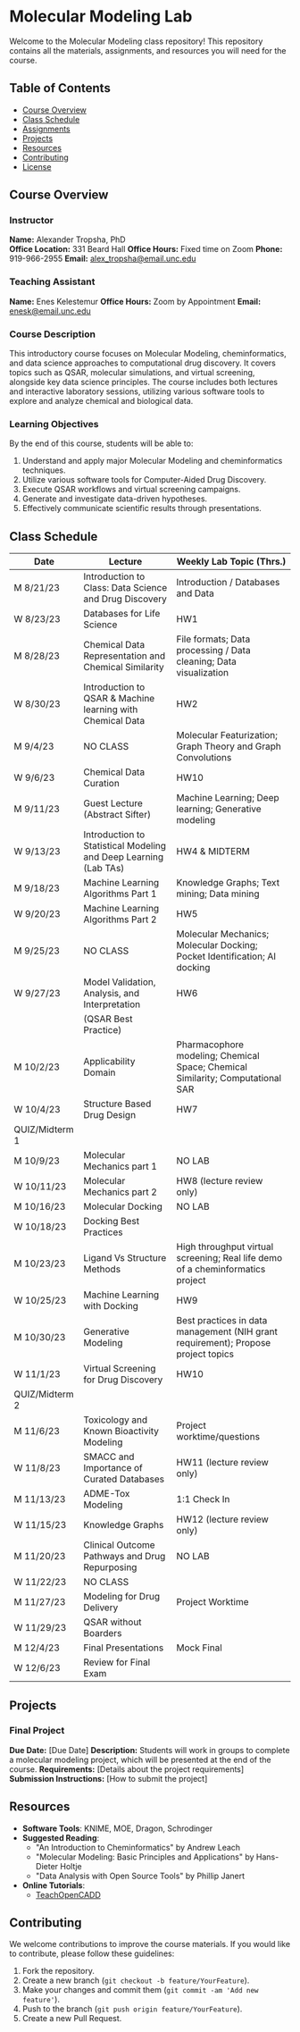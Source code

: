 # Molecular Modeling Lab

Welcome to the Molecular Modeling class repository! This repository contains all the materials, assignments, and resources you will need for the course.

## Table of Contents

- [Course Overview](#course-overview)
- [Class Schedule](#class-schedule)
- [Assignments](#assignments)
- [Projects](#projects)
- [Resources](#resources)
- [Contributing](#contributing)
- [License](#license)

## Course Overview

### Instructor

**Name:** Alexander Tropsha, PhD  
**Office Location:** 331 Beard Hall
**Office Hours:** Fixed time on Zoom
**Phone:** 919-966-2955
**Email:** alex_tropsha@email.unc.edu

### Teaching Assistant
**Name:** Enes Kelestemur
**Office Hours:** Zoom by Appointment
**Email:** enesk@email.unc.edu

### Course Description

This introductory course focuses on Molecular Modeling, cheminformatics, and data science approaches to computational drug discovery. It covers topics such as QSAR, molecular simulations, and virtual screening, alongside key data science principles. The course includes both lectures and interactive laboratory sessions, utilizing various software tools to explore and analyze chemical and biological data.

### Learning Objectives

By the end of this course, students will be able to:

1. Understand and apply major Molecular Modeling and cheminformatics techniques.
2. Utilize various software tools for Computer-Aided Drug Discovery.
3. Execute QSAR workflows and virtual screening campaigns.
4. Generate and investigate data-driven hypotheses.
5. Effectively communicate scientific results through presentations.

## Class Schedule

| Date       | Lecture  | Weekly Lab Topic (Thrs.)                               |
|------------|----------|--------------------------------------------------------|
| M 8/21/23  | Introduction to Class: Data Science and Drug Discovery  | Introduction / Databases and Data                      |
| W 8/23/23  | Databases for Life Science  | HW1                                                    |
| M 8/28/23  | Chemical Data Representation and Chemical Similarity  | File formats; Data processing / Data cleaning; Data visualization |
| W 8/30/23  | Introduction to QSAR & Machine learning with Chemical Data  | HW2                                                    |
| M 9/4/23   | NO CLASS  | Molecular Featurization; Graph Theory and Graph Convolutions |
| W 9/6/23   | Chemical Data Curation  | HW10                                                   |
| M 9/11/23  | Guest Lecture (Abstract Sifter)  | Machine Learning; Deep learning; Generative modeling   |
| W 9/13/23  | Introduction to Statistical Modeling and Deep Learning (Lab TAs)  | HW4 & MIDTERM                                          |
| M 9/18/23  | Machine Learning Algorithms Part 1  | Knowledge Graphs; Text mining; Data mining             |
| W 9/20/23  | Machine Learning Algorithms Part 2  | HW5                                                    |
| M 9/25/23  | NO CLASS  | Molecular Mechanics; Molecular Docking; Pocket Identification; AI docking |
| W 9/27/23  | Model Validation, Analysis, and Interpretation  | HW6                                                    |
|            | (QSAR Best Practice)  |                                                        |
| M 10/2/23  | Applicability Domain  | Pharmacophore modeling; Chemical Space; Chemical Similarity; Computational SAR |
| W 10/4/23  | Structure Based Drug Design  | HW7                                                    |
| QUIZ/Midterm 1 |  |                                                        |
| M 10/9/23  | Molecular Mechanics part 1  | NO LAB                                                 |
| W 10/11/23 | Molecular Mechanics part 2  | HW8 (lecture review only)                              |
| M 10/16/23 | Molecular Docking  | NO LAB                                                 |
| W 10/18/23 | Docking Best Practices  |                                                        |
| M 10/23/23 | Ligand Vs Structure Methods  | High throughput virtual screening; Real life demo of a cheminformatics project |
| W 10/25/23 | Machine Learning with Docking  | HW9                                                    |
| M 10/30/23 | Generative Modeling  | Best practices in data management (NIH grant requirement); Propose project topics |
| W 11/1/23  | Virtual Screening for Drug Discovery  | HW10                                                   |
| QUIZ/Midterm 2 |  |                                                        |
| M 11/6/23  | Toxicology and Known Bioactivity Modeling  | Project worktime/questions                             |
| W 11/8/23  | SMACC and Importance of Curated Databases  | HW11 (lecture review only)                             |
| M 11/13/23 | ADME-Tox Modeling  | 1:1 Check In                                           |
| W 11/15/23 | Knowledge Graphs  | HW12 (lecture review only)                             |
| M 11/20/23 | Clinical Outcome Pathways and Drug Repurposing  | NO LAB                                                 |
| W 11/22/23 | NO CLASS  |                                                        |
| M 11/27/23 | Modeling for Drug Delivery  | Project Worktime                                       |
| W 11/29/23 | QSAR without Boarders  |                                                        |
| M 12/4/23  | Final Presentations  | Mock Final                                             |
| W 12/6/23  | Review for Final Exam  |                                                        |

## Projects

### Final Project

**Due Date:** [Due Date]
**Description:** Students will work in groups to complete a molecular modeling project, which will be presented at the end of the course.
**Requirements:** [Details about the project requirements]
**Submission Instructions:** [How to submit the project]

## Resources

- **Software Tools**: KNIME, MOE, Dragon, Schrodinger
- **Suggested Reading**: 
  - "An Introduction to Cheminformatics" by Andrew Leach
  - "Molecular Modeling: Basic Principles and Applications" by Hans-Dieter Holtje
  - "Data Analysis with Open Source Tools" by Phillip Janert
- **Online Tutorials**:
  - [TeachOpenCADD](https://github.com/volkamerlab/teachopencadd/tree/master)

## Contributing

We welcome contributions to improve the course materials. If you would like to contribute, please follow these guidelines:

1. Fork the repository.
2. Create a new branch (`git checkout -b feature/YourFeature`).
3. Make your changes and commit them (`git commit -am 'Add new feature'`).
4. Push to the branch (`git push origin feature/YourFeature`).
5. Create a new Pull Request.

